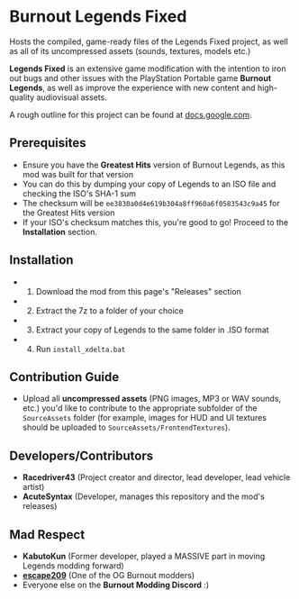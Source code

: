 # Burnout Legends Fixed

Hosts the compiled, game-ready files of the Legends Fixed project, as well as all of its uncompressed assets (sounds, textures, models etc.)

**Legends Fixed** is an extensive game modification with the intention to iron out bugs and other issues with the PlayStation Portable game **Burnout Legends**, as well as improve the experience with new content and high-quality audiovisual assets.

A rough outline for this project can be found at [docs.google.com](https://docs.google.com/document/d/1uvSkF7xkh0Sn_A1lT9iJTvjoBMVbbU_fLH02fKgjMLY/edit).


## Prerequisites
* Ensure you have the **Greatest Hits** version of Burnout Legends, as this mod was built for that version
* You can do this by dumping your copy of Legends to an ISO file and checking the ISO's SHA-1 sum
* The checksum will be `ee3830a0d4e619b304a8ff960a6f0583543c9a45` for the Greatest Hits version
* If your ISO's checksum matches this, you're good to go! Proceed to the **Installation** section.

## Installation
* 1. Download the mod from this page's "Releases" section
* 2. Extract the 7z to a folder of your choice
* 3. Extract your copy of Legends to the same folder in .ISO format
* 4. Run `install_xdelta.bat`

## Contribution Guide
* Upload all **uncompressed assets** (PNG images, MP3 or WAV sounds, etc.) you'd like to contribute to the appropriate subfolder of the `SourceAssets` folder (for example, images for HUD and UI textures should be uploaded to `SourceAssets/FrontendTextures`).

## Developers/Contributors
* **Racedriver43** (Project creator and director, lead developer, lead vehicle artist)
* **AcuteSyntax** (Developer, manages this repository and the mod's releases)

## Mad Respect
* **KabutoKun** (Former developer, played a MASSIVE part in moving Legends modding forward)
* [**escape209**](https://github.com/escape209) (One of the OG Burnout modders)
* Everyone else on the **Burnout Modding Discord** :)
